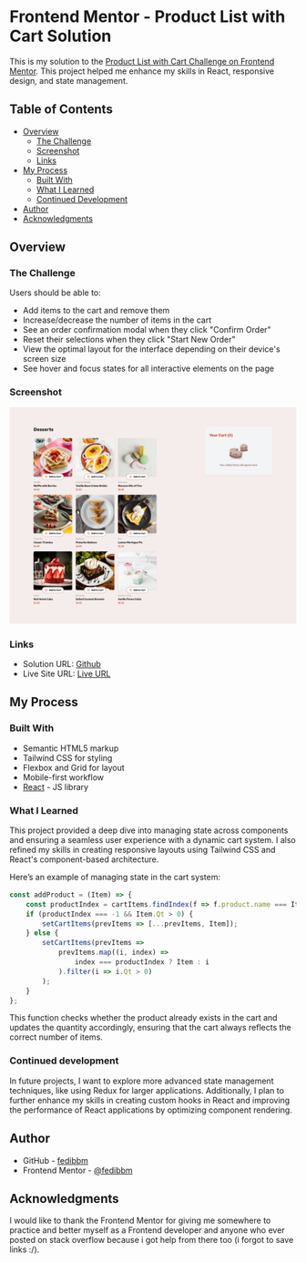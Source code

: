 # Frontend Mentor - Product List with Cart Solution

This is my solution to the [Product List with Cart Challenge on Frontend Mentor](https://www.frontendmentor.io/challenges/product-list-with-cart-5MmqLVAp_d). This project helped me enhance my skills in React, responsive design, and state management.

## Table of Contents

- [Overview](#overview)
  - [The Challenge](#the-challenge)
  - [Screenshot](#screenshot)
  - [Links](#links)
- [My Process](#my-process)
  - [Built With](#built-with)
  - [What I Learned](#what-i-learned)
  - [Continued Development](#continued-development)
- [Author](#author)
- [Acknowledgments](#acknowledgments)

## Overview

### The Challenge

Users should be able to:

- Add items to the cart and remove them
- Increase/decrease the number of items in the cart
- See an order confirmation modal when they click "Confirm Order"
- Reset their selections when they click "Start New Order"
- View the optimal layout for the interface depending on their device's screen size
- See hover and focus states for all interactive elements on the page

### Screenshot

![Screenshot](./screenshot.png)

### Links

- Solution URL: [Github](https://github.com/fedibbm/product-list-with-cart-main)
- Live Site URL: [Live URL](https://product-list-with-cart-main-ten.vercel.app/)

## My Process

### Built With

- Semantic HTML5 markup
- Tailwind CSS for styling
- Flexbox and Grid for layout
- Mobile-first workflow
- [React](https://reactjs.org/) - JS library

### What I Learned

This project provided a deep dive into managing state across components and ensuring a seamless user experience with a dynamic cart system. I also refined my skills in creating responsive layouts using Tailwind CSS and React's component-based architecture.

Here’s an example of managing state in the cart system:

```js
const addProduct = (Item) => {
    const productIndex = cartItems.findIndex(f => f.product.name === Item.product.name);
    if (productIndex === -1 && Item.Qt > 0) {
        setCartItems(prevItems => [...prevItems, Item]);
    } else {
        setCartItems(prevItems =>
            prevItems.map((i, index) =>
                index === productIndex ? Item : i
            ).filter(i => i.Qt > 0)
        );
    }
};

```
This function checks whether the product already exists in the cart and updates the quantity accordingly, ensuring that the cart always reflects the correct number of items.

### Continued development

In future projects, I want to explore more advanced state management techniques, like using Redux for larger applications. Additionally, I plan to further enhance my skills in creating custom hooks in React and improving the performance of React applications by optimizing component rendering.




## Author

- GitHub - [fedibbm](https://www.github.com/fedibbm)
- Frontend Mentor - [@fedibbm](https://www.frontendmentor.io/profile/fedibbm)


## Acknowledgments
I would like to thank the Frontend Mentor for giving me somewhere to practice and better myself as a Frontend developer and anyone who ever posted on stack overflow because i got help from there too (i forgot to save links :/).


